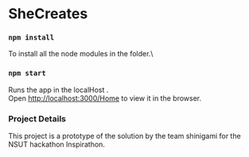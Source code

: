 # SheCreates

### `npm install`

To install all the node modules in the folder.\

### `npm start`

Runs the app in the localHost .\
Open [http://localhost:3000/Home](http://localhost:3000/Home) to view it in the browser.

### Project Details

This project is a prototype of the solution by the team shinigami for the NSUT hackathon Inspirathon.
